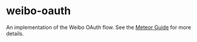 # weibo-oauth

An implementation of the Weibo OAuth flow. See the [Meteor Guide](https://guide.meteor.com/accounts.html) for more details.
